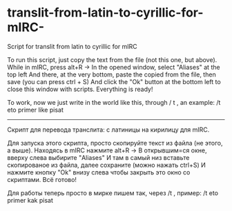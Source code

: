 # translit-from-latin-to-cyrillic-for-mIRC-
Script for translit from latin to cyrillic for mIRC

To run this script, just copy the text from the file (not this one, but above).
While in mIRC, press alt+R -> In the opened window, select "Aliases" at the top left
And there, at the very bottom, paste the copied from the file, then save (you can press ctrl + S)
And click the "Ok" button at the bottom left to close this window with scripts.
Everything is ready!

To work, now we just write in the world like this, through / t , an example:
/t eto primer like pisat

**********************************************************************************************

Скрипт для перевода транслита: с латиницы на кирилицу для mIRC.

Для запуска этого скрипта, просто скопируйте текст из файла (не этого, а выше). 
Находясь в mIRC нажмите alt+R -> В открывшим=ся окне, вверху слева выбирите "Aliases"
И там в самый низ вставьте скопированое из файла, далее сохраните (можно нажать ctrl+S) 
И нажмите кнопку "Ok" внизу слева чтобы закрыть это окно со скриптами.
Всё готово!

Для работы теперь просто в мирке пишем так, через /t , пример:
/t eto primer kak pisat


